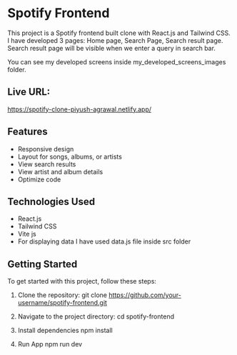 # Spotify Frontend

This project is a Spotify frontend built clone with React.js and Tailwind CSS. I have developed 3 pages:  Home page, Search Page, Search result page. Search result page will be visible when we enter a query in search bar.

You can see my developed screens inside my_developed_screens_images folder.

## Live URL: 
https://spotify-clone-piyush-agrawal.netlify.app/

## Features

- Responsive design
- Layout for songs, albums, or artists
- View search results
- View artist and album details
- Optimize code

## Technologies Used

- React.js
- Tailwind CSS
- Vite js
- For displaying data I have used data.js file inside src folder

## Getting Started

To get started with this project, follow these steps:

1. Clone the repository:
git clone https://github.com/your-username/spotify-frontend.git

2. Navigate to the project directory:
cd spotify-frontend

3. Install dependencies
npm install

4. Run App
npm run dev 